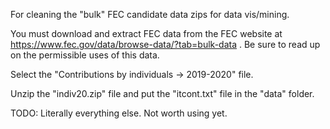 For cleaning the "bulk" FEC candidate data zips for data vis/mining.

You must download and extract FEC data from the FEC website at https://www.fec.gov/data/browse-data/?tab=bulk-data . Be sure to read up on the permissible uses of this data.

Select the "Contributions by individuals -> 2019-2020" file.

Unzip the "indiv20.zip" file and put the "itcont.txt" file in the "data" folder.


TODO: Literally everything else. Not worth using yet.
